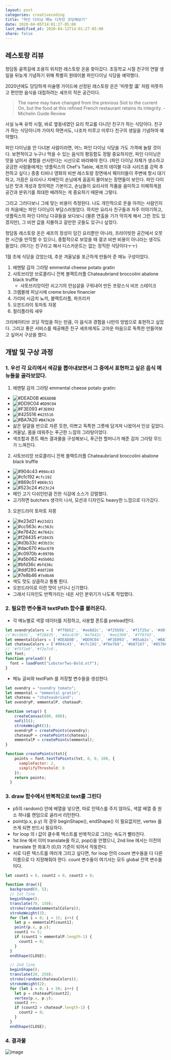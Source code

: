 ```yaml
---
layout: post
categories: creativecoding
title: "파인 다이닝 메뉴 디자인 코딩해보기"
date: 2020-04-05T14:01:27-05:00
last_modified_at: 2020-04-12T14:01:27-05:00
share: false
---
```


## 레스토랑 리뷰 

청담동 골목길에 조용히 위치한 레스토랑 온을 찾아갔다. 
초등학교 시절 친구의 연말 생일을 뒤늦게 기념하기 위해 특별히 원테이블 파인다이닝 식당을 예약했다. 

2020년에도 당당하게 미슐랭 가이드에 선정된 레스토랑 온은 '따뜻할 温' 처럼 따뜻하고 편안한 음식을 대접하려는 셰프의 작은 공간이다.

> The name may have changed from the previous Siot to the current On, but the food at this refined French restaurant retains its integrity. - Michelin Guide Review

사실 뉴욕 유학 시절, 바로 옆동네였던 요리 학교를 다니던 친구가 하는 식당이다. 
친구가 하는 식당이니까 가야지 하면서도, 나조차 미루고 미루다 친구의 생일을 기념하여 예약했다.

파인 다이닝을 안 다녀본 사람이라면, 어느 파인 다이닝 식당을 가도 가격에 놀랄 것이다. 
보편적이고 누구나 먹을 수 있는 음식의 평등함도 정말 중요하지만, 파인 다이닝은 맛을 넘어서 경험을 선사한다는 시선으로 바라봐야 한다.
(파인 다이닝 자체가 생소하고 궁금한 사람들에게는 넷플릭스의 Chef's Table, 셰프의 테이블 다큐 시리즈를 강력 추천하고 싶다.)
종종 티비나 영화의 비싼 레스토랑 장면에서 웨이터들이 주변에 항시 대기하고, 가끔은 요리사나 지배인이 손님에게 꼼꼼히 물어보는 장면들이 보인다.
파인 다이닝은 맛과 개성과 창의력은 기본이고, 손님들이 요리사의 작품을 음미하고 이해하게끔 공간과 분위기를 최대한 배려하는 게 중요하기 때문에 그렇다. 

그리고 그러다보니 그에 맞는 비용이 측정된다. 나도 개인적으로 돈을 아끼는 사람인지라 처음에는 파인 다이닝이 부담스러웠었다. 하지만 요리사 친구들과 자주 이야기하고, 넷플릭스의 파인 다이닝 다큐들을 보다보니 (물론 연출을 기가 막히게 해서 그런 것도 있겠지만), 그 비싼 값을 지불하고 갈만한 곳들도 있구나 싶었다.


청담동 레스토랑 온은 셰프의 정성이 담긴 요리뿐만 아니라, 프라이빗한 공간에서 오붓한 시간을 만끽할 수 있으니, 종합적으로 보았을 때 결코 비싼 비용이 아니라는 생각도 들었다.
(여기는 친구라고 해서 디스카운트는 없는 정직한 식당이다ㅜㅜ)

1월 초에 식당을 갔었는데, 추운 겨울날을 포근하게 만들어 준 메뉴 구성이었다.

1. 에멘탈 감자 그라탕 emmental cheese potato gratin
2. 샤토브리앙 브로콜리니 전복 블랙트러플 Chateaubriand broccolini abalone black truffle 
    -  샤토브리앙이란 쇠고기의 안심살을 구워내어 만든 프랑스식 비프 스테이크
3. 크렘블레 피낭시에 creme brulee financier
4. 가리비 시금치 뇨끼, 블랙트러플, 파프리카
5. 오븐드라이 토마토 자몽
6. 컬리플라워 새우

크리에이티브 코딩 작업을 하는 만큼, 이 음식과 경험을 나만의 방법으로 표현하고 싶었다. 그리고 좋은 서비스를 제공해준 친구 셰프에게도 고마운 마음으로 독특한 만들어보고 싶어서 구상을 했다. 

## 개발 및 구상 과정

### 1. 우선 각 요리에서 색감을 뽑아내보면서 그 중에서 표현하고 싶은 음식 메뉴들을 골라보았다.

1. 에멘탈 감자 그라탕 emmental cheese potato gratin: 
- ![#DEAD0B](https://placehold.it/15/DEAD0B/000000?text=+) `#DEAD0B`
- ![#DD9C04](https://placehold.it/15/DD9C04/000000?text=+) `#DD9C04`
- ![#F3E093](https://placehold.it/15/F3E093/000000?text=+) `#F3E093`
- ![#425516](https://placehold.it/15/425516/000000?text=+) `#425516`
- ![#BA7A20](https://placehold.it/15/BA7A20/000000?text=+) `#BA7A20`
- 삶은 달걀을 반으로 자른 듯한, 이쁘고 독특한 그릇에 담겨져 나왔어서 인상 깊었다.
- 겨울날, 몸을 데워주는 푸근한 느낌의 그라탕이었다.
- 색조합과 폰트 패쓰 결과물을 구성해보니, 푸근한 할머니가 해준 감자 그라탕 무드가 느껴진다.

2. 샤토브리앙 브로콜리니 전복 블랙트러플 Chateaubriand broccolini abalone black truffle 
- ![#904c43](https://placehold.it/15/904c43/000000?text=+) `#904c43` 
- ![#cfc192](https://placehold.it/15/cfc192/000000?text=+) `#cfc192` 
- ![#869c51](https://placehold.it/15/869c51/000000?text=+) `#869c51` 
- ![#523c24](https://placehold.it/15/523c24/000000?text=+) `#523c24` 
- 메인 고기 디쉬인만큼 진한 식감에 소스가 강렬했다.
- 고기하면 butchers 생각이 나서, 모션과 디자인도 heavy한 느낌으로 다가갔다.

3. 오븐드라이 토마토 자몽
- ![#e23d21](https://placehold.it/15/e23d21/000000?text=+) `#e23d21` 
- ![#cc563c](https://placehold.it/15/cc563c/000000?text=+) `#cc563c` 
- ![#e7642c](https://placehold.it/15/e7642c/000000?text=+) `#e7642c` 
- ![#f28435](https://placehold.it/15/f28435/000000?text=+) `#f28435` 
- ![#d3b33c](https://placehold.it/15/d3b33c/000000?text=+) `#d3b33c` 
- ![#dac670](https://placehold.it/15/dac670/000000?text=+) `#dac670` 
- ![#c0970b](https://placehold.it/15/c0970b/000000?text=+) `#c0970b` 
- ![#a5b062](https://placehold.it/15/a5b062/000000?text=+) `#a5b062` 
- ![#bfd36c](https://placehold.it/15/bfd36c/000000?text=+) `#bfd36c` 
- ![#ddf280](https://placehold.it/15/ddf280/000000?text=+) `#ddf280` 
- ![#7e8b46](https://placehold.it/15/7e8b46/000000?text=+) `#7e8b46` 
- 색도 맛도 상큼하고 통통 튄다.
- 오븐드라이로 이런 맛이 난다니 신기했다.
- 그래서 디자인도 반짝거리는 네온 사인 분위기가 나도록 작업했다.


### 2. 필요한 변수들과 textPath 함수를 불러온다.

- 각 메뉴별로 색깔 데이터를 지정하고, 사용할 폰트를 preload한다.

```js
let ovendryColors = [ '#ff6b52', '#ee8d2c', '#f25b5b', '#f1f25a', '#d0ff00', '#ee2c2c'] ; 
//'#cc563c', '#f28435', '#dac670','#e7642c', '#ee2300', '#ff8f43',
let emmentalColors = ['#DEAD0B', '#DD9C04', '#F3E093', '#85ab2c', '#BA7A20'];
let chateauColors = ['#904c43', '#cfc192','#f6e7b9', '#b87167', '#857665', '#e16d6d', '#b5d270'];
// '#f5f2e9','#f2e7c6', 
let font;
function preload() {
  font = loadFont("LobsterTwo-Bold.otf");
}
```
- 메뉴 글씨와 textPath 를 저장할 변수들을 생성한다.

```js
let ovendry = "ovendry tomato";
let emmental = "emmental gratin";
let chateau = "chateaubriand";
let ovendryP, emmentalP, chateauP;

function setup() {
    createCanvas(800, 800);
    noFill();
    strokeWeight(1);
    ovendryP = createPoints(ovendry);
    chateauP = createPoints(chateau);
    emmentalP = createPoints(emmental);
}

function createPoints(txt){
    points = font.textToPoints(txt, 0, 0, 100, {
      sampleFactor: 2,
      simplifyThreshold: 0
    });
    return points;
  }
```

### 3. draw 함수에서 반복적으로 text를 그린다

- p5의 random() 안에 배열을 넣으면, 따로 인덱스를 주지 않아도, 색깔 배열 중 원소 하나를 랜덤으로 골라서 리턴한다.
- point(p.x, p.y) 의 경우 beginShape(), endShape() 이 필요없지만, vertex 를 쓰게 되면 반드시 필요하다.
- for loop 의 i 값이 클수록 텍스트를 반복적으로 그리는 속도가 빨라진다.
- 1st line 에서 이미 translate을 하고, pop()을 안했으니, 2nd line 에서는 이전의 translate 한 좌표가 (0,0) 기준이 되어서 작동한다.
- 서로 다른 텍스트를 여러개 그리고 싶다면, for loop 안의 count 변수들을 다 다른 이름으로 다 지정해줘야 한다. count 변수들이 여기서는 모두 global 전역 변수들이다.

```js
let count1 = 0, count2 = 0, count3 = 0;

function draw(){
  background(0, 5);
  // 1st line
  beginShape();
  translate(70, 150);
  stroke(random(emmentalColors));
  strokeWeight(3);
  for (let i = 0; i < 15; i++) {
    let p = emmentalP[count1];
    point(p.x, p.y);
    count1 += 5;
    if (count1 > emmentalP.length-1) {
      count1 = 0;
    }
  }
  endShape(CLOSE);

  // 2nd line
  beginShape();
  translate(20, 250);
  stroke(random(chateauColors));
  strokeWeight(2);
  for (let i = 0; i < 50; i++) {
    let p = chateauP[count2];
    vertex(p.x, p.y);
    count2 ++;
    if (count2 > chateauP.length-1) {
      count2 = 0;
    }
  }
  endShape(CLOSE);
```

### 4. 결과물

![image](../../images/202004_restaurantOn/output.PNG)

